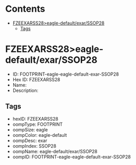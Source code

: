 



Contents
========

* [FZEEXARSS28>eagle-default/exar/SSOP28](#fzeexarss28eagle-defaultexarssop28)
	* [Tags](#tags)

# FZEEXARSS28>eagle-default/exar/SSOP28

- ID: FOOTPRINT-eagle-eagle-default-exar-SSOP28
- Hex ID: FZEEXARSS28
- Name: 
- Description: 

## Tags

- hexID: FZEEXARSS28
- oompType: FOOTPRINT
- oompSize: eagle
- oompColor: eagle-default
- oompDesc: exar
- oompIndex: SSOP28
- oompName: eagle-default/exar/SSOP28
- oompID: FOOTPRINT-eagle-eagle-default-exar-SSOP28

